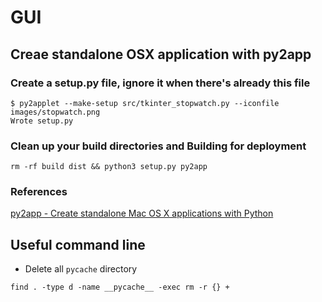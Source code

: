 # GUI

## Creae standalone OSX application with py2app

### Create a setup.py file, ignore it when there's already this file

```shell
$ py2applet --make-setup src/tkinter_stopwatch.py --iconfile images/stopwatch.png
Wrote setup.py
```

### Clean up your build directories and Building for deployment

```shell
rm -rf build dist && python3 setup.py py2app
```

### References

[py2app - Create standalone Mac OS X applications with Python](https://py2app.readthedocs.io/en/latest/index.html)

## Useful command line

* Delete all `pycache` directory

```shell
find . -type d -name __pycache__ -exec rm -r {} +
```
